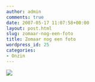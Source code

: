 ```yaml
---
author: admin
comments: true
date: 2007-05-17 11:07:58+00:00
layout: post.html
slug: zomaar-nog-een-foto
title: Zomaar nog een foto
wordpress_id: 25
categories:
- Onzin
---
```


![](http://farm1.static.flickr.com/212/500723925_b5e061c583.jpg?v=0)
